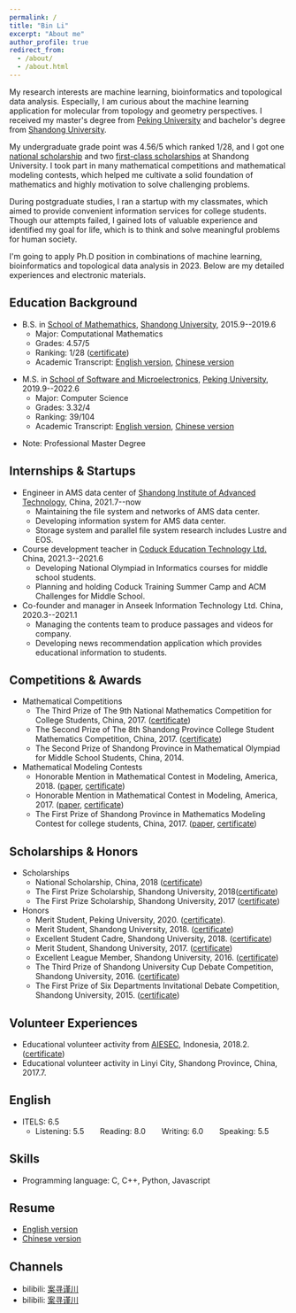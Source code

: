 ```yaml
---
permalink: /
title: "Bin Li"
excerpt: "About me"
author_profile: true
redirect_from: 
  - /about/
  - /about.html
---
```


My research interests are machine learning, bioinformatics and topological data analysis. Especially, I am curious about the machine learning application for molecular from topology and geometry perspectives. I received my master's degree from [Peking University](https://english.pku.edu.cn/) and bachelor's degree from [Shandong University](https://www.en.sdu.edu.cn/). 

My undergraduate grade point was 4.56/5 which ranked 1/28, and I got one [national scholarship](https://alexli8.github.io/files/national%20scholarship.pdf) and two [first-class scholarships](https://alexli8.github.io/files/fitst%20scholarship.pdf) at Shandong University. I took part in many mathematical competitions and mathematical modeling contests, which helped me cultivate a solid foundation of mathematics and highly motivation to solve challenging problems. 

During postgraduate studies, I ran a startup with my classmates, which aimed to provide convenient information services for college students. Though our attempts failed, I gained lots of valuable experience and identified my goal for life, which is to think and solve meaningful problems for human society. 

I'm going to apply Ph.D position in combinations of machine learning, bioinformatics and topological data analysis in 2023. Below are my detailed experiences and electronic materials.  


## Education Background
+ B.S. in [School of Mathemathics](https://www.math.sdu.edu.cn/index.htm), [Shandong University](https://www.en.sdu.edu.cn/), 2015.9--2019.6
  - Major: Computational Mathematics
  - Grades: 4.57/5
  - Ranking: 1/28 ([certificate](https://alexli8.github.io/files/ranking.pdf))
  - Academic Transcript: [English version](https://alexli8.github.io/files/english%20transcript.pdf), [Chinese version](https://alexli8.github.io/files/chinese%20transcipt.pdf)
<!--   - Thesis: A Survey on Graph Neural Network -->
<!--   - Advised by Prof. [Guanghui Wang](https://faculty.sdu.edu.cn/wangguanghui1/zh_CN/index.htm) -->
+ M.S. in [School of Software and Microelectronics](http://www.ss.pku.edu.cn/en/), [Peking University](https://english.pku.edu.cn/), 2019.9--2022.6
  - Major: Computer Science
  - Grades: 3.32/4
  - Ranking: 39/104
  - Academic Transcript: [English version](https://alexli8.github.io/files/master%20english%20transcript.pdf), [Chinese version](https://alexli8.github.io/files/master%20chinese%20transcript.pdf)
<!--   - Advised by Prof. [Xiangqun Chen](https://eecs.pku.edu.cn/info/1338/7117.htm) -->
  - Note: Professional Master Degree
<!--   - Academic Transcript: [English version](https://alexli8.github.io/files/master%20english%20transcript.pdf), [Chinese version](https://alexli8.github.io/files/master%20chinese%20transcript.pdf) -->


## Internships & Startups
+ Engineer in AMS data center of [Shandong Institute of Advanced Technology](http://www.sdiat.cn/), China, 2021.7--now
  + Maintaining the file system and networks of AMS data center.
  + Developing information system for AMS data center.
  + Storage system and parallel file system research includes Lustre and EOS.
+ Course development teacher in [Coduck Education Technology Ltd.](https://www.coduck.cn/) China, 2021.3--2021.6
  + Developing National Olympiad in Informatics courses for middle school students.
  + Planning and holding Coduck Training Summer Camp and ACM Challenges for Middle School.
+ Co-founder and manager in Anseek Information Technology Ltd. China, 2020.3--2021.1
  + Managing the contents team to produce passages and videos for company.
  + Developing news recommendation application which provides educational information to students.


## Competitions & Awards
+ Mathematical Competitions
  + The Third Prize of The 9th National Mathematics Competition for College Students, China, 2017. ([certificate](https://alexli8.github.io/files/national%20math.jpg))
  + The Second Prize of The 8th Shandong Province College Student Mathematics Competition, China, 2017. ([certificate](https://alexli8.github.io/files/mathematics%20competation.jpg))
  + The Second Prize of Shandong Province in Mathematical Olympiad for Middle School Students, China, 2014.
+ Mathematical Modeling Contests
  + Honorable Mention in Mathematical Contest in Modeling, America, 2018. ([paper](https://alexli8.github.io/files/MCM2018.pdf), [certificate](https://alexli8.github.io/files/MCM%202018.jpg))
  + Honorable Mention in Mathematical Contest in Modeling, America, 2017. ([paper](https://alexli8.github.io/files/MCM2017.pdf), [certificate](https://alexli8.github.io/files/MCM%202017.jpg))
  + The First Prize of Shandong Province in Mathematics Modeling Contest for college students, China, 2017. ([paper](https://alexli8.github.io/files/A201715010113_%E6%9D%8E%E6%96%8C_%E7%8E%8B%E6%B5%A9_%E5%BC%A0%E8%89%AF.pdf), [certificate](https://alexli8.github.io/files/modeling.jpg))


## Scholarships & Honors
+ Scholarships
  + National Scholarship, China, 2018 ([certificate](https://alexli8.github.io/files/national%20scholarship.pdf))
  + The First Prize Scholarship, Shandong University, 2018([certificate](https://alexli8.github.io/files/fitst%20scholarship.pdf))
  + The First Prize Scholarship, Shandong University, 2017 ([certificate](https://alexli8.github.io/files/first%20prize.jpg))
+ Honors
  + Merit Student, Peking University, 2020. ([certificate]()).
  + Merit Student, Shandong University, 2018. ([certificate](https://alexli8.github.io/files/merit%20student%202018.pdf))
  + Excellent Student Cadre, Shandong University, 2018. ([certificate](https://alexli8.github.io/files/excellent%20student.pdf))
  + Merit Student, Shandong University, 2017. ([certificate](https://alexli8.github.io/files/merit%20student.jpg))
  + Excellent League Member, Shandong University, 2016. ([certificate](https://alexli8.github.io/files/league%20member.jpg))
  + The Third Prize of Shandong University Cup Debate Competition, Shandong University, 2016. ([certificate](https://alexli8.github.io/files/Shandong%20Cup.jpg))
  + The First Prize of Six Departments Invitational Debate Competition, Shandong University, 2015. ([certificate](https://alexli8.github.io/files/six%20department%20cup.jpg))


<!-- ## Personal Project
+ [seekOS](https://github.com/alexli8/seekOS)
  + Based on the RISCV instruction set, this is a simple 32-bit operating system implemented on the Qemu simulation, which only simulates the operation of a hart, and the current function is very simple
  + Function: physical memory management, context switch, exception handling, peripheral interrupt processing, timer interrupt, synchronization and lock, system call -->


## Volunteer Experiences
+ Educational volunteer activity from [AIESEC](https://aiesec.org/), Indonesia, 2018.2. ([certificate](https://alexli8.github.io/files/%E5%BF%97%E6%84%BF%E8%AF%81%E6%98%8E.pdf))
+ Educational volunteer activity in Linyi City, Shandong Province, China, 2017.7.


## English 
<!-- + GRE: 318
  - Verbal Reasoning:150 &emsp;&ensp; Quantitative Reasiong: 168 &emsp;&ensp; Analytical Write: 3.0 
  - [Transcript](https://alexli8.github.io/files/GRE.pdf) -->
+ ITELS: 6.5
  - Listening: 5.5 &emsp;&ensp; Reading: 8.0  &emsp;&ensp; Writing: 6.0 &emsp;&ensp; Speaking: 5.5


## Skills
* Programming language: C, C++, Python, Javascript

## Resume
+ [English version](https://alexli8.github.io/files/cv.pdf)
+ [Chinese version](https://alexli8.github.io/files/李斌中文简历.pdf)

## Channels
* bilibili: [案寻谨川](https://space.bilibili.com/457802405)
* bilibili: [案寻谨川](https://alexli8.github.io/files/test.mp4)
